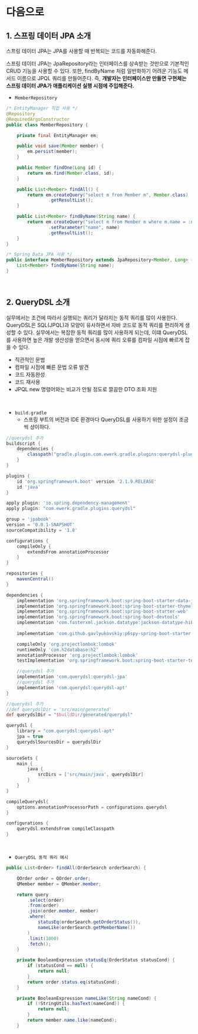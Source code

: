 # 다음으로

## 1. 스프링 데이터 JPA 소개

스프링 데이터 JPA는 JPA를 사용할 때 반복되는 코드를 자동화해준다.  

스프링 데이터 JPA는 JpaRepository라는 인터페이스를 상속받는 것만으로 기본적인 CRUD 기능을 사용할 수 있다. 또한, findByName 처럼 일반화하기 어려운 기능도 메서드 이름으로 JPQL 쿼리를 만들어준다. 즉, __개발자는 인터페이스만 만들면 구현체는 스프링 데이터 JPA가 애플리케이션 실행 시점에 주입해준다.__  

 - `MemberRepository`
```java
/* EntityManager 직접 사용 */
@Repository
@RequiredArgsConstructor
public class MemberRepository {

    private final EntityManager em;

    public void save(Member member) {
        em.persist(member);
    }

    public Member findOne(Long id) {
        return em.find(Member.class, id);
    }

    public List<Member> findAll() {
        return em.createQuery("select m from Member m", Member.class)
                .getResultList();
    }

    public List<Member> findByName(String name) {
        return em.createQuery("select m from Member m where m.name = :name", Member.class)
                .setParameter("name", name)
                .getResultList();
    }
}

/* Spring Data JPA 사용 */
public interface MemberRepository extends JpaRepository<Member, Long> {
    List<Member> findByName(String name);
}
```
<br/>

## 2. QueryDSL 소개

실무에서는 조건에 따라서 실행되는 쿼리가 달라지는 동적 쿼리를 많이 사용한다.  
QueryDSL은 SQL(JPQL)과 모양이 유사하면서 자바 코드로 동적 쿼리를 편리하게 생성할 수 있다. 실무에서는 복잡한 동적 쿼리를 많이 사용하게 되는데, 이떄 QueryDSL를 사용하면 높은 개발 생산성을 얻으면서 동시에 쿼리 오류를 컴파일 시점에 빠르게 잡을 수 있다.  
 - 직관적인 문법
 - 컴파일 시점에 빠른 문법 오류 발견
 - 코드 자동완성
 - 코드 재사용
 - JPQL new 명령어와는 비교가 안될 정도로 깔끔한 DTO 조회 지원

<br/>

 - `build.gradle`
    - 스프링 부트의 버전과 IDE 환경마다 QueryDSL를 사용하기 위한 설정이 조금씩 상이하다.
```gradle
//querydsl 추가
buildscript {
    dependencies {
        classpath("gradle.plugin.com.ewerk.gradle.plugins:querydsl-plugin:1.0.10")
    }
}

plugins {
    id 'org.springframework.boot' version '2.1.9.RELEASE'
    id 'java'
}

apply plugin: 'io.spring.dependency-management'
apply plugin: "com.ewerk.gradle.plugins.querydsl"

group = 'jpabook'
version = '0.0.1-SNAPSHOT'
sourceCompatibility = '1.8'

configurations {
    compileOnly {
        extendsFrom annotationProcessor
    }
}

repositories {
    mavenCentral()
}

dependencies {
    implementation 'org.springframework.boot:spring-boot-starter-data-jpa'
    implementation 'org.springframework.boot:spring-boot-starter-thymeleaf'
    implementation 'org.springframework.boot:spring-boot-starter-web'
    implementation 'org.springframework.boot:spring-boot-devtools'
    implementation 'com.fasterxml.jackson.datatype:jackson-datatype-hibernate5'
    
    implementation 'com.github.gavlyukovskiy:p6spy-spring-boot-starter:1.5.6'

    compileOnly 'org.projectlombok:lombok'
    runtimeOnly 'com.h2database:h2'
    annotationProcessor 'org.projectlombok:lombok'
    testImplementation 'org.springframework.boot:spring-boot-starter-test'

    //querydsl 추가
    implementation 'com.querydsl:querydsl-jpa'
    //querydsl 추가
    implementation 'com.querydsl:querydsl-apt'
}

//querydsl 추가
//def querydslDir = 'src/main/generated'
def querydslDir = "$buildDir/generated/querydsl"

querydsl {
    library = "com.querydsl:querydsl-apt"
    jpa = true
    querydslSourcesDir = querydslDir
}

sourceSets {
    main {
        java {
            srcDirs = ['src/main/java', querydslDir]
        }
    }
}

compileQuerydsl{
    options.annotationProcessorPath = configurations.querydsl
}

configurations {
    querydsl.extendsFrom compileClasspath
}
```
<br/>

 - `QueryDSL 동적 쿼리 예시`
```java
public List<Order> findAll(OrderSearch orderSearch) {

    QOrder order = QOrder.order;
    QMember member = QMember.member;

    return query
        .select(order)
        .from(order)
        .join(order.member, member)
        .where(
            statusEq(orderSearch.getOrderStatus()),
            nameLike(orderSearch.getMemberName())
        )
        .limit(1000)
        .fetch();
    }

    private BooleanExpression statusEq(OrderStatus statusCond) {
        if (statusCond == null) {
            return null;
        }
        return order.status.eq(statusCond);
    }

    private BooleanExpression nameLike(String nameCond) {
        if (!StringUtils.hasText(nameCond)) {
            return null;
        }
        return member.name.like(nameCond);
    }
```

